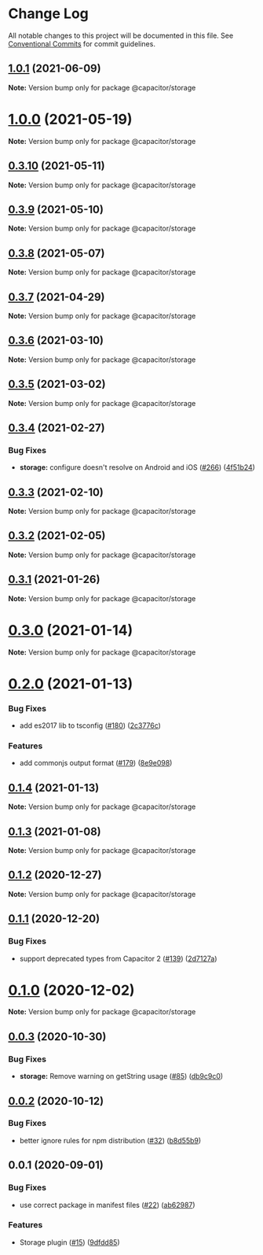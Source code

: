 # Change Log

All notable changes to this project will be documented in this file.
See [Conventional Commits](https://conventionalcommits.org) for commit guidelines.

## [1.0.1](https://github.com/ionic-team/capacitor-plugins/compare/@capacitor/storage@1.0.0...@capacitor/storage@1.0.1) (2021-06-09)

**Note:** Version bump only for package @capacitor/storage





# [1.0.0](https://github.com/ionic-team/capacitor-plugins/compare/@capacitor/storage@0.3.10...@capacitor/storage@1.0.0) (2021-05-19)

**Note:** Version bump only for package @capacitor/storage





## [0.3.10](https://github.com/ionic-team/capacitor-plugins/compare/@capacitor/storage@0.3.9...@capacitor/storage@0.3.10) (2021-05-11)

**Note:** Version bump only for package @capacitor/storage





## [0.3.9](https://github.com/ionic-team/capacitor-plugins/compare/@capacitor/storage@0.3.8...@capacitor/storage@0.3.9) (2021-05-10)

**Note:** Version bump only for package @capacitor/storage





## [0.3.8](https://github.com/ionic-team/capacitor-plugins/compare/@capacitor/storage@0.3.7...@capacitor/storage@0.3.8) (2021-05-07)

**Note:** Version bump only for package @capacitor/storage





## [0.3.7](https://github.com/ionic-team/capacitor-plugins/compare/@capacitor/storage@0.3.6...@capacitor/storage@0.3.7) (2021-04-29)

**Note:** Version bump only for package @capacitor/storage





## [0.3.6](https://github.com/ionic-team/capacitor-plugins/compare/@capacitor/storage@0.3.5...@capacitor/storage@0.3.6) (2021-03-10)

**Note:** Version bump only for package @capacitor/storage





## [0.3.5](https://github.com/ionic-team/capacitor-plugins/compare/@capacitor/storage@0.3.4...@capacitor/storage@0.3.5) (2021-03-02)

**Note:** Version bump only for package @capacitor/storage





## [0.3.4](https://github.com/ionic-team/capacitor-plugins/compare/@capacitor/storage@0.3.3...@capacitor/storage@0.3.4) (2021-02-27)


### Bug Fixes

* **storage:** configure doesn't resolve on Android and iOS ([#266](https://github.com/ionic-team/capacitor-plugins/issues/266)) ([4f51b24](https://github.com/ionic-team/capacitor-plugins/commit/4f51b24d18890ae207090304c153af6c0067fdff))





## [0.3.3](https://github.com/ionic-team/capacitor-plugins/compare/@capacitor/storage@0.3.2...@capacitor/storage@0.3.3) (2021-02-10)

**Note:** Version bump only for package @capacitor/storage





## [0.3.2](https://github.com/ionic-team/capacitor-plugins/compare/@capacitor/storage@0.3.1...@capacitor/storage@0.3.2) (2021-02-05)

**Note:** Version bump only for package @capacitor/storage





## [0.3.1](https://github.com/ionic-team/capacitor-plugins/compare/@capacitor/storage@0.3.0...@capacitor/storage@0.3.1) (2021-01-26)

**Note:** Version bump only for package @capacitor/storage





# [0.3.0](https://github.com/ionic-team/capacitor-plugins/compare/@capacitor/storage@0.2.0...@capacitor/storage@0.3.0) (2021-01-14)

**Note:** Version bump only for package @capacitor/storage





# [0.2.0](https://github.com/ionic-team/capacitor-plugins/compare/@capacitor/storage@0.1.4...@capacitor/storage@0.2.0) (2021-01-13)


### Bug Fixes

* add es2017 lib to tsconfig ([#180](https://github.com/ionic-team/capacitor-plugins/issues/180)) ([2c3776c](https://github.com/ionic-team/capacitor-plugins/commit/2c3776c38ca025c5ee965dec10ccf1cdb6c02e2f))


### Features

* add commonjs output format ([#179](https://github.com/ionic-team/capacitor-plugins/issues/179)) ([8e9e098](https://github.com/ionic-team/capacitor-plugins/commit/8e9e09862064b3f6771d7facbc4008e995d9b463))





## [0.1.4](https://github.com/ionic-team/capacitor-plugins/compare/@capacitor/storage@0.1.3...@capacitor/storage@0.1.4) (2021-01-13)

**Note:** Version bump only for package @capacitor/storage





## [0.1.3](https://github.com/ionic-team/capacitor-plugins/compare/@capacitor/storage@0.1.2...@capacitor/storage@0.1.3) (2021-01-08)

**Note:** Version bump only for package @capacitor/storage





## [0.1.2](https://github.com/ionic-team/capacitor-plugins/compare/@capacitor/storage@0.1.1...@capacitor/storage@0.1.2) (2020-12-27)

**Note:** Version bump only for package @capacitor/storage





## [0.1.1](https://github.com/ionic-team/capacitor-plugins/compare/@capacitor/storage@0.1.0...@capacitor/storage@0.1.1) (2020-12-20)


### Bug Fixes

* support deprecated types from Capacitor 2 ([#139](https://github.com/ionic-team/capacitor-plugins/issues/139)) ([2d7127a](https://github.com/ionic-team/capacitor-plugins/commit/2d7127a488e26f0287951921a6db47c49d817336))





# [0.1.0](https://github.com/ionic-team/capacitor-plugins/compare/@capacitor/storage@0.0.3...@capacitor/storage@0.1.0) (2020-12-02)

**Note:** Version bump only for package @capacitor/storage





## [0.0.3](https://github.com/ionic-team/capacitor-plugins/compare/@capacitor/storage@0.0.2...@capacitor/storage@0.0.3) (2020-10-30)


### Bug Fixes

* **storage:** Remove warning on getString usage ([#85](https://github.com/ionic-team/capacitor-plugins/issues/85)) ([db9c9c0](https://github.com/ionic-team/capacitor-plugins/commit/db9c9c0d6743488e13c86e3b4efd192b4a28a193))





## [0.0.2](https://github.com/ionic-team/capacitor-plugins/compare/@capacitor/storage@0.0.1...@capacitor/storage@0.0.2) (2020-10-12)


### Bug Fixes

* better ignore rules for npm distribution ([#32](https://github.com/ionic-team/capacitor-plugins/issues/32)) ([b8d55b9](https://github.com/ionic-team/capacitor-plugins/commit/b8d55b9233e4ad7b8a1cd41110b4e580fc2a059f))





## 0.0.1 (2020-09-01)


### Bug Fixes

* use correct package in manifest files ([#22](https://github.com/ionic-team/capacitor-plugins/issues/22)) ([ab62987](https://github.com/ionic-team/capacitor-plugins/commit/ab629877e1951f944594f1b23e1bffefcbc783dd))


### Features

* Storage plugin ([#15](https://github.com/ionic-team/capacitor-plugins/issues/15)) ([9dfdd85](https://github.com/ionic-team/capacitor-plugins/commit/9dfdd85b39c0df90db416a4bed094d03640fbe34))
